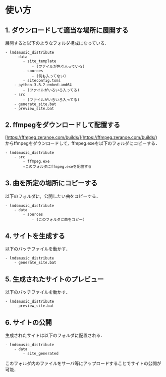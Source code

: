 
# 使い方

## 1. ダウンロードして適当な場所に展開する
展開すると以下のようなフォルダ構成になっている．

```
- lmdsmusic_distribute
    - data
        - site_template
            - (ファイルが色々入っている)
        - sources
            - (何も入ってない)
        - siteconfig.toml
    - python-3.8.2-embed-amd64
        - (ファイルがいろいろ入ってる)
    - src
        - (ファイルがいろいろ入ってる)
    - generate_site.bat
    - preview_site.bat
```

## 2. ffmpegをダウンロードして配置する
[https://ffmpeg.zeranoe.com/builds/](https://ffmpeg.zeranoe.com/builds/)
からffmpegをダウンロードして，ffmpeg.exeを以下のフォルダにコピーする．

```
- lmdsmusic_distribute
    - src
        - ffmpeg.exe
        ↑このフォルダにffmpeg.exeを配置する
```

## 3. 曲を所定の場所にコピーする
以下のフォルダに，公開したい曲をコピーする．

```
- lmdsmusic_distribute
    - data
        - sources
            - (このフォルダに曲をコピー)
```

## 4. サイトを生成する
以下のバッチファイルを動かす．

```
- lmdsmusic_distribute
    - generate_site.bat
```

## 5. 生成されたサイトのプレビュー
以下のバッチファイルを動かす．

```
- lmdsmusic_distribute
    - preview_site.bat
```

## 6. サイトの公開
生成されたサイトは以下のフォルダに配置される．

```
- lmdsmusic_distribute
    - data
        - site_generated
```

このフォルダ内のファイルをサーバ等にアップロードすることでサイトの公開が可能．
